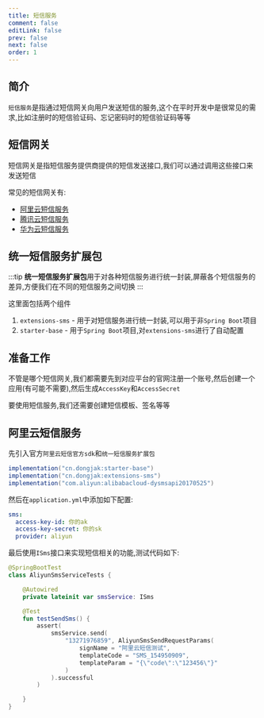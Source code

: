```yaml
---
title: 短信服务
comment: false
editLink: false
prev: false
next: false
order: 1
---
```


## 简介

`短信服务`是指通过短信网关向用户发送短信的服务,这个在平时开发中是很常见的需求,比如注册时的短信验证码、忘记密码时的短信验证码等等

## 短信网关

短信网关是指短信服务提供商提供的短信发送接口,我们可以通过调用这些接口来发送短信

常见的短信网关有:

* [阿里云短信服务](https://www.aliyun.com/product/sms)
* [腾讯云短信服务](https://cloud.tencent.com/product/sms)
* [华为云短信服务](https://www.huaweicloud.com/product/msgsms.html)

## 统一短信服务扩展包

:::tip
**统一短信服务扩展包**用于对各种短信服务进行统一封装,屏蔽各个短信服务的差异,方便我们在不同的短信服务之间切换
:::

这里面包括两个组件

1. `extensions-sms` - 用于对短信服务进行统一封装,可以用于非`Spring Boot`项目
2. `starter-base` - 用于`Spring Boot`项目,对`extensions-sms`进行了自动配置

## 准备工作

不管是哪个短信网关,我们都需要先到对应平台的官网注册一个账号,然后创建一个应用(有可能不需要),然后生成`AccessKey`和`AccessSecret`

要使用短信服务,我们还需要创建短信模板、签名等等

## 阿里云短信服务

先引入官方`阿里云短信官方sdk`和`统一短信服务扩展包`

```gradle
implementation("cn.dongjak:starter-base")
implementation("cn.dongjak:extensions-sms")
implementation("com.aliyun:alibabacloud-dysmsapi20170525")
```

然后在`application.yml`中添加如下配置:

```yaml
sms:
  access-key-id: 你的ak
  access-key-secret: 你的sk
  provider: aliyun
```


最后使用`ISms`接口来实现短信相关的功能,测试代码如下:

```kotlin
@SpringBootTest
class AliyunSmsServiceTests {

    @Autowired
    private lateinit var smsService: ISms

    @Test
    fun testSendSms() {
        assert(
            smsService.send(
                "13271976859", AliyunSmsSendRequestParams(
                    signName = "阿里云短信测试",
                    templateCode = "SMS_154950909",
                    templateParam = "{\"code\":\"123456\"}"
                )
            ).successful
        )

    }
}
```
